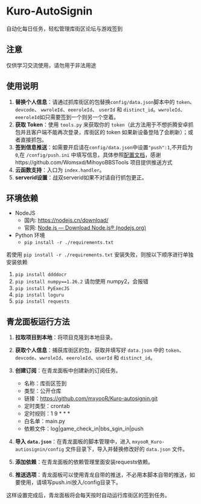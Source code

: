 # Kuro-AutoSignin

自动化每日任务，轻松管理库街区论坛与游戏签到 

## 注意

仅供学习交流使用，请勿用于非法用途

## 使用说明

1. **替换个人信息**：请通过抓库街区的包替换`config/data.json`脚本中的 `token`、`devcode`、 `wwroleId`、`eeeroleId`、 `userId` 和 `distinct_id`。`wwroleId`、`eeeroleId`如只需要签到一个则另一个空着。
2. **获取 Token**：使用 `tools.py` 来获取你的 `token`（此方法用于不想折腾安卓抓包并且客户端不能再次登录，库街区的 token 如果新设备登陆了会刷新）；或者直接抓包。
3. **签到信息推送**：如需要开启请在`config/data.json`中设置`"push":1`,不开启为`0`,在 `/config/push.ini` 中填写信息，具体参照[配置文档](/config/README.md)，感谢https://github.com/Womsxd/MihoyoBBSTools 项目提供推送方式
4. **云函数支持**：入口为 `index.handler`。
5. **serverid设置**：战双serverid如果不对请自行抓包更正。

## 环境依赖

- NodeJS
  - 国内: <https://nodejs.cn/download/>
  - 官网: [Node.js — Download Node.js® (nodejs.org)](https://nodejs.org/en/download/package-manager)
- Python 环境
  - `pip install -r ./requirements.txt`

若使用 `pip install -r ./requirements.txt` 安装失败，则按以下顺序进行单独安装依赖

1. `pip install ddddocr`
2. `pip install numpy==1.26.2` 请勿使用 numpy2，会报错
3. `pip install PyExecJS`
4. `pip install loguru`
5. `pip install requests`

## 青龙面板运行方法

1. **拉取项目到本地**：将项目克隆到本地目录。
2. **获取个人信息**：捕获库街区的包，获取并填写好 `data.json` 中的 `token`、`devcode`、`wwroleId`、`eeeroleId`、`userId` 和 `distinct_id`。
3. **创建订阅**：在青龙面板中创建新的订阅任务。
   - 名称：库街区签到
   - 类型：公开仓库
   - 链接：<https://github.com/mxyooR/Kuro-autosignin.git>
   - 定时类型：crontab
   - 定时规则：1 9 * * *
   - 白名单：main.py
   - 依赖文件：log|game_check_in|bbs_sgin_in|push

4. **导入 `data.json`**：在青龙面板的脚本管理中，进入 `mxyooR_Kuro-autiosignin/config` 文件目录下，导入并替换修改好的 `data.json` 文件。
5. **添加依赖**：在青龙面板的依赖管理里面安装requests依赖。
6. **推送选项**：青龙面板可以使用青龙自带的推送，不必用本脚本自带的推送，如要使用，请填写push.ini放入/config目录下。

这样设置完成后，青龙面板将会每天按时自动运行库街区的签到任务。
